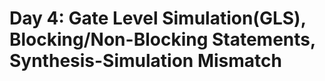 # Day 4: Gate Level Simulation(GLS), Blocking/Non-Blocking Statements, Synthesis-Simulation Mismatch
